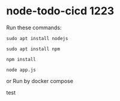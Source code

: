 # node-todo-cicd 1223

Run these commands:


`sudo apt install nodejs`


`sudo apt install npm`


`npm install`

`node app.js`

or Run by docker compose

test

